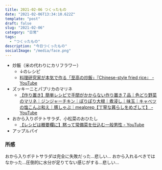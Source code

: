 ```yaml
---
title: 2021-02-06 つくったもの
date: "2021-02-06T13:34:10.622Z"
template: "post"
draft: false
slug: "2021-02-06"
category: "日常"
tags:
  - "つくったもの"
description: "今日つくったもの"
socialImage: "/media/face.png"
---
```


- 炒飯（米の代わりにカリフラワー）
  - ↓のレシピ
  - [料理研究家が本気で作る「至高の炒飯」『Chinese-style fried rice』 - YouTube](https://www.youtube.com/watch?v=EmCPHumbMvo)
- ズッキーニとパプリカのマリネ
  - [【作り置き】簡単レシピで手間がかからない作り置き７品｜色どり野菜のマリネ｜ジンジャーチキン｜ぽりぽり大根｜煮浸し｜味玉｜キャベツの塩こんぶ和え｜豚しゃぶ｜mealprep【丁寧な暮らしをめざして】 - YouTube](https://www.youtube.com/watch?v=oZj0ZOnZIJs)
- おから入りポテトサラダ、小松菜のおひたし
  - [【レシピは概要欄に】黙って常備菜を仕込む一般男性 - YouTube](https://www.youtube.com/watch?v=qdqTscx_q44)
- アップルパイ

### 所感

おから入りポテトサラダは完全に失敗だった…悲しい…
おから入れるべきではなかった…圧倒的に水分が足りてない感じがする…悲しい…
